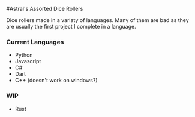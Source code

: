 #Astral's Assorted Dice Rollers

Dice rollers made in a variaty of languages. Many of them are bad as they are usually the first project I complete in a language.

### Current Languages
- Python
- Javascript
- C#
- Dart
- C++ (doesn't work on windows?)
### WIP
- Rust
